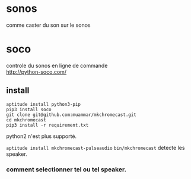 # sonos
comme caster du son sur le sonos

# soco
controle du sonos en ligne de commande  
http://python-soco.com/
## install
```
aptitude install python3-pip
pip3 install soco
git clone git@github.com:muammar/mkchromecast.git
cd mkchromecast
pip3 install -r requirement.txt
```
python2 n'est plus supporté.

`aptitude install mkchromecast-pulseaudio`
`bin/mkchromecast`
detecte les speaker. 
### comment selectionner tel ou tel speaker.
